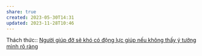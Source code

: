 ```yaml
---
share: true
created: 2023-05-30T14:31
updated: 2023-11-28T10:46
---
```

Thách thức:: [Người giúp đỡ sẽ khó có động lực giúp nếu không thấy ý tưởng mình rõ ràng](./Ng%C6%B0%E1%BB%9Di%20gi%C3%BAp%20%C4%91%E1%BB%A1%20s%E1%BA%BD%20kh%C3%B3%20c%C3%B3%20%C4%91%E1%BB%99ng%20l%E1%BB%B1c%20gi%C3%BAp%20n%E1%BA%BFu%20kh%C3%B4ng%20th%E1%BA%A5y%20%C3%BD%20t%C6%B0%E1%BB%9Fng%20m%C3%ACnh%20r%C3%B5%20r%C3%A0ng.md)
